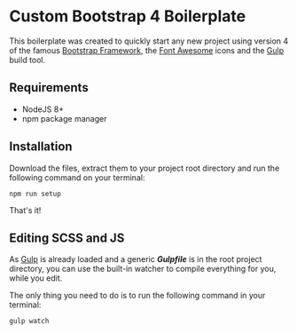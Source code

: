 # Custom Bootstrap 4 Boilerplate

This boilerplate was created to quickly start any new project using version 4 of the famous [Bootstrap Framework](http://getbootstrap.com/), the [Font Awesome](http://fontawesome.io/) icons and the [Gulp](https://gulpjs.com/) build tool.

## Requirements

* NodeJS 8+
* npm package manager  

## Installation

Download the files, extract them to your project root directory and run the following command on your terminal:

```npm run setup```

That's it!

## Editing SCSS and JS

As [Gulp](https://gulpjs.com/) is already loaded and a generic ___Gulpfile___ is in the root project directory, you can use the built-in watcher to compile everything for you, while you edit.

The only thing you need to do is to run the following command in your terminal:

```gulp watch```
